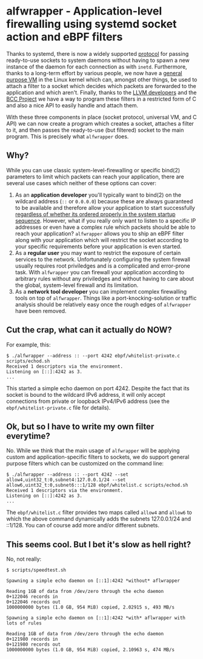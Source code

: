 # alfwrapper - Application-level firewalling using systemd socket action and eBPF filters

Thanks to systemd, there is now a widely supported
[protocol](https://www.freedesktop.org/software/systemd/man/sd_listen_fds.html#)
for passing ready-to-use sockets to system daemons without having to spawn a new
instance of the daemon for each connection as with ```inetd```. Furthermore,
thanks to a long-term effort by various people, we now have a [general purpose
VM](https://www.kernel.org/doc/Documentation/networking/filter.txt) in the Linux
kernel which can, amongst other things, be used to attach a filter to a socket
which decides which packets are forwarded to the application and which aren't.
Finally, thanks to the [LLVM
developers](https://github.com/llvm-mirror/llvm/tree/master/lib/Target/BPF) and
the [BCC Project](https://github.com/iovisor/bcc) we have a way to program these
filters in a restricted form of C and also a nice API to easily handle and
attach them.

With these three components in place (socket protocol, universal VM, and C API)
we can now create a program which creates a socket, attaches a filter to it, and
then passes the ready-to-use (but filtered) socket to the main program. This is
precisely what ```alfwrapper``` does.

## Why?

While you can use classic system-level-firewalling or specific bind(2)
parameters to limit which packets can reach your application, there are several
use cases which neither of these options can cover:

  1. As an **application developer** you'll typically want to bind(2) on the
     wildcard address (```::``` or ```0.0.0.0```) because these are always
     guaranteed to be available and therefore allow your application to start
     successfully [regardless of whether its ordered properly in the system
     startup
     sequence](https://www.freedesktop.org/wiki/Software/systemd/NetworkTarget/).
     However, what if you really only want to listen to a specific IP addresses
     or even have a complex rule which packets should be able to reach your
     application? ```alfwrapper``` allows you to ship an eBPF filter along with
     your application which will restrict the socket according to your specific
     requirements before your application is even started.
  2. As a **regular user** you may want to restrict the exposure of certain
     services to the network. Unfortunately configuring the system firewall
     usually requires root priviledges and is a complicated and error-prone
     task. With ```alfwrapper``` you can firewall your application according to
     arbitrary rules without any priviledges and without having to care about
     the global, system-level firewall and its limitation.
  3. As a **network tool developer** you can implement complex firewalling tools
     on top of ```alfwrapper```. Things like a port-knocking-solution or traffic
     analysis should be relatively easy once the rough edges of ```alfwrapper```
     have been removed.

## Cut the crap, what can it actually do NOW?

For example, this:

	$ ./alfwrapper --address :: --port 4242 ebpf/whitelist-private.c scripts/echod.sh 
	Received 1 descriptors via the environment.
	Listening on [::]:4242 as 3.
	...

This started a simple echo daemon on port 4242. Despite the fact that its socket
is bound to the wildcard IPv6 address, it will only accept connections from
private or loopback IPv4/IPv6 address (see the ```ebpf/whitelist-private.c```
file for details).

## Ok, but so I have to write my own filter everytime?

No. While we think that the main usage of ```alfwrapper``` will be applying
custom and application-specific filters to sockets, we do support general
purpose filters which can be customized on the command line:

	$ ./alfwrapper --address :: --port 4242 --set allow4,uint32_t:0,subnet4:127.0.0.1/24 --set allow6,uint32_t:0,subnet6:::1/128 ebpf/whitelist.c scripts/echod.sh
	Received 1 descriptors via the environment.
	Listening on [::]:4242 as 3.
	...

The ```ebpf/whitelist.c``` filter provides two maps called ```allow4``` and
```allow6``` to which the above command dynamically adds the subnets
127.0.0.1/24 and ::1/128. You can of course add more and/or different subnets.

## This seems cool. But I bet it's slow as hell right?

No, not really:

```
$ scripts/speedtest.sh 

Spawning a simple echo daemon on [::1]:4242 *without* aflwrapper

Reading 1GB of data from /dev/zero through the echo daemon
0+122046 records in
0+122046 records out
1000000000 bytes (1.0 GB, 954 MiB) copied, 2.02915 s, 493 MB/s

Spawning a simple echo daemon on [::1]:4242 *with* aflwrapper with lots of rules

Reading 1GB of data from /dev/zero through the echo daemon
0+121980 records in
0+121980 records out
1000000000 bytes (1.0 GB, 954 MiB) copied, 2.10963 s, 474 MB/s
```
